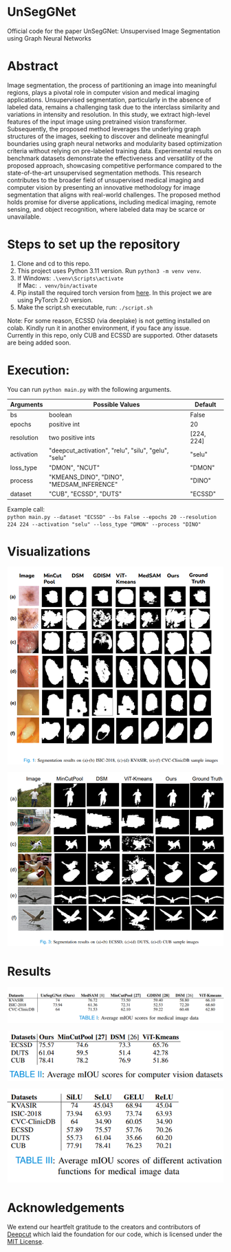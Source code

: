 # UnSegGNet
Official code for the paper UnSegGNet: Unsupervised Image Segmentation using Graph Neural Networks

# Abstract
Image segmentation, the process of partitioning an image into meaningful regions, plays a pivotal role
in computer vision and medical imaging applications. Unsupervised segmentation, particularly in the absence of
labeled data, remains a challenging task due to the interclass similarity and variations in intensity and resolution.
In this study, we extract high-level features of the input
image using pretrained vision transformer. Subsequently,
the proposed method leverages the underlying graph structures of the images, seeking to discover and delineate
meaningful boundaries using graph neural networks and
modularity based optimization criteria without relying on
pre-labeled training data. Experimental results on benchmark datasets demonstrate the effectiveness and versatility of the proposed approach, showcasing competitive
performance compared to the state-of-the-art unsupervised
segmentation methods. This research contributes to the
broader field of unsupervised medical imaging and computer vision by presenting an innovative methodology for
image segmentation that aligns with real-world challenges.
The proposed method holds promise for diverse applications, including medical imaging, remote sensing, and
object recognition, where labeled data may be scarce or unavailable. 

# Steps to set up the repository

1. Clone and cd to this repo.
2. This project uses Python 3.11 version. Run `python3 -m venv venv`.
3. If Windows:
     `.\venv\Scripts\activate`
   <br/>
   If Mac:
     `. venv/bin/activate`
4. Pip install the required torch version from [here](https://pytorch.org/). In this project we are using PyTorch 2.0 version.
5. Make the script.sh executable, run: `./script.sh`

Note: For some reason, ECSSD (via deeplake) is not getting installed on colab. Kindly run it in another environment, if you face any issue.\
Currently in this repo, only CUB and ECSSD are supported. Other datasets are being added soon.

# Execution:
You can run `python main.py` with the following arguments.

| Arguments      | Possible Values                                     | Default    |
|----------------|-----------------------------------------------------|------------|
| bs             | boolean                                             | False      |
| epochs         | positive int                                        | 20         |
| resolution     | two positive ints                                               | [224, 224] |
| activation | "deepcut_activation", "relu", "silu", "gelu", "selu" | "selu"     |
| loss_type      | "DMON", "NCUT"                                      | "DMON"     |
| process        | "KMEANS_DINO", "DINO", "MEDSAM_INFERENCE" | "DINO"     |
| dataset        | "CUB", "ECSSD", "DUTS"                                     | "ECSSD"    |

Example call:\
`python main.py --dataset "ECSSD" --bs False --epochs 20 --resolution 224 224 --activation "selu" --loss_type "DMON" --process "DINO"`


# Visualizations
![](public/Fig_1.png)

![](public/Fig_2.png)


# Results
![](public/Table_1.png)

![](public/Table_2.png)

![](public/Table_3.png)

# Acknowledgements
We extend our heartfelt gratitude to the creators and contributors of [Deepcut](https://github.com/SAMPL-Weizmann/DeepCut) which laid the foundation for our code, which is licensed under the [MIT License](https://github.com/SAMPL-Weizmann/DeepCut/blob/main/LICENSE.txt).
